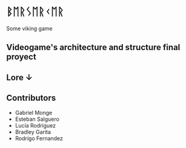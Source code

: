 # ᛒᛖᚱᛊᛖᚱᚲᛖᚱ

Some viking game

## Videogame's architecture and structure final proyect

## Lore ↓

## Contributors

  - Gabriel Monge
  - Esteban Salguero
  - Lucía Rodríguez
  - Bradley Garita
  - Rodrígo Fernandez
  
 

